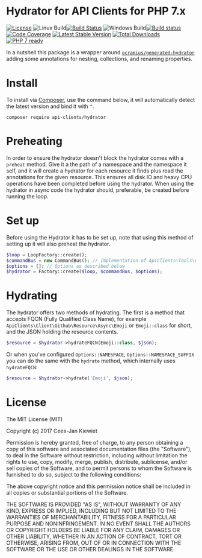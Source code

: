 # Hydrator for API Clients for PHP 7.x

[![License](https://poser.pugx.org/api-clients/hydrator/license.png)](https://packagist.org/packages/api-clients/hydrator)
![Linux Build](https://blog.wyrihaximus.net/images/linux-logo-icon-20.png)[![Build Status](https://travis-ci.org/php-api-clients/hydrator.svg?branch=master)](https://travis-ci.org/php-api-clients/hydrator)
![Windows Build](https://blog.wyrihaximus.net/images/windows-logo-icon-20.png)[![Build status](https://ci.appveyor.com/api/projects/status/jp1hmn4wrcjnnwpl?svg=true)](https://ci.appveyor.com/project/WyriHaximus/hydrator)
[![Code Coverage](https://scrutinizer-ci.com/g/php-api-clients/hydrator/badges/coverage.png?b=master)](https://scrutinizer-ci.com/g/php-api-clients/hydrator/?branch=master)
[![Latest Stable Version](https://poser.pugx.org/api-clients/hydrator/v/stable.png)](https://packagist.org/packages/api-clients/hydrator)
[![Total Downloads](https://poser.pugx.org/api-clients/hydrator/downloads.png)](https://packagist.org/packages/api-clients/hydrator/stats)
[![PHP 7 ready](http://php7ready.timesplinter.ch/php-api-clients/hydrator/badge.svg)](https://travis-ci.org/php-api-clients/hydrator)

In a nutshell this package is a wrapper around [`ocramius/generated-hydrator`](https://github.com/Ocramius/GeneratedHydrator) adding some annotations for nesting, collections, and renaming properties.

# Install

To install via [Composer](http://getcomposer.org/), use the command below, it will automatically detect the latest version and bind it with `^`.

```
composer require api-clients/hydrator
```

# Preheating

In order to ensure the hydrator doesn't block the hydrator comes with a `preheat` method. Give it a the path of a namespace and the namespace it self, and it will create a hydrator for each resource it finds plus read the annotations for the given resource. This ensures all disk IO and heavy CPU operations have been completed before using the hydrator. When using the hydrator in async code the hydrator should, preferable, be created before running the loop.

# Set up

Before using the Hydrator it has to be set up, note that using this method of setting up it will also preheat the hydrator.

```php
$loop = LoopFactory::create();
$commandBus = new CommandBus(); // Implementation of ApiClients\Tools\CommandBus\CommandBusInterface
$options = []; // Options as described below
$hydrator = Factory::create($loop, $commandBus, $options);
```

# Hydrating

The hydrator offers two methods of hydrating. The first is a method that accepts FQCN (Fully Qualified Class Name), for example `ApiClients\Client\Github\Resource\Async\Emoji` or `Emoji::class` for short, and the JSON holding the resource contents.

```php
$resource = $hydrator->hydrateFQCN(Emoji::class, $json);
```

Or when you've configured `Options::NAMESPACE`, `Options::NAMESPACE_SUFFIX` you can do the same with the `hydrate` method, which internally uses `hydrateFQCN`:

```php
$resource = $hydrator->hydrate('Emoji', $json);
```

# License

The MIT License (MIT)

Copyright (c) 2017 Cees-Jan Kiewiet

Permission is hereby granted, free of charge, to any person obtaining a copy
of this software and associated documentation files (the "Software"), to deal
in the Software without restriction, including without limitation the rights
to use, copy, modify, merge, publish, distribute, sublicense, and/or sell
copies of the Software, and to permit persons to whom the Software is
furnished to do so, subject to the following conditions:

The above copyright notice and this permission notice shall be included in all
copies or substantial portions of the Software.

THE SOFTWARE IS PROVIDED "AS IS", WITHOUT WARRANTY OF ANY KIND, EXPRESS OR
IMPLIED, INCLUDING BUT NOT LIMITED TO THE WARRANTIES OF MERCHANTABILITY,
FITNESS FOR A PARTICULAR PURPOSE AND NONINFRINGEMENT. IN NO EVENT SHALL THE
AUTHORS OR COPYRIGHT HOLDERS BE LIABLE FOR ANY CLAIM, DAMAGES OR OTHER
LIABILITY, WHETHER IN AN ACTION OF CONTRACT, TORT OR OTHERWISE, ARISING FROM,
OUT OF OR IN CONNECTION WITH THE SOFTWARE OR THE USE OR OTHER DEALINGS IN THE
SOFTWARE.
